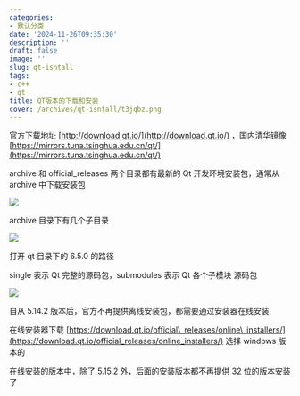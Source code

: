 ```yaml
---
categories:
- 默认分类
date: '2024-11-26T09:35:30'
description: ''
draft: false
image: ''
slug: qt-isntall
tags:
- c++
- qt
title: QT版本的下载和安装
cover: /archives/qt-isntall/t3jqbz.png
---
```


官方下载地址 [http://download.qt.io/](http://download.qt.io/) ，国内清华镜像 [https://mirrors.tuna.tsinghua.edu.cn/qt/](https://mirrors.tuna.tsinghua.edu.cn/qt/)

archive 和 official\_releases 两个目录都有最新的 Qt 开发环境安装包，通常从 archive 中下载安装包

![](/archives/qt-isntall/t3jqbz.png)

archive 目录下有几个子目录

![](/archives/qt-isntall/tru7rr.png)

打开 qt 目录下的 6.5.0 的路径

single 表示 Qt 完整的源码包，submodules 表示 Qt 各个子模块 源码包

![](/archives/qt-isntall/image-bfrq.png)

自从 5.14.2 版本后，官方不再提供离线安装包，都需要通过安装器在线安装

在线安装器下载 [https://download.qt.io/official\_releases/online\_installers/](https://download.qt.io/official_releases/online_installers/) 选择 windows 版本的

在线安装的版本中，除了 5.15.2 外，后面的安装版本都不再提供 32 位的版本安装了
